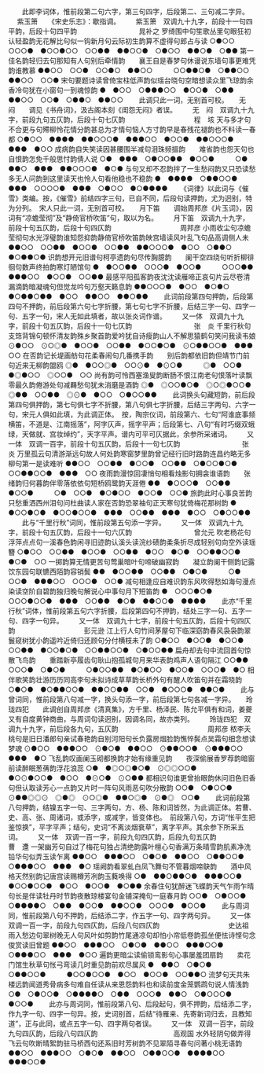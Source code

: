 <!-- { "loadSidebar": true } -->
   　　此即李词体，惟前段第二句六字，第三句四字，后段第二、三句减二字异。 
　
紫玉箫　　《宋史乐志》：歇指调。
　　紫玉箫　双调九十九字，前段十一句四平韵，后段十句四平韵　　　　　　　　　晁补之
罗绮围中句笙歌丛里句眼狂初认轻盈韵无花解比句似一钩新月句云际初生韵算不虚得句郎占与读
○●○○　○○○●　●○○●○○　○○●●　●●○○●　○●○○　●●○●　○●●
第一佳名韵轻归去句那知有人句别后牵情韵　　襄王自是春梦句休谩说东墙句事更难凭韵谁教慕
●●○○　○○●　○○●○　●●○○　　　○○●●○●　○●●○○　●●○○　○○●
宋句要题诗读曾倚宝柱低声韵似瑶台晓句空暗想读众里飞琼韵余香冷句犹在小窗句一到魂惊韵
●　●○○　○●●●○○　●○○●　○●●　●●○○　○○●　○●●○　●●○○
   　　此调只此一词，无别首可校。 
　
无　闷　　调见《书舟词》，汲古阁本刻《闺怨无闷》者误。
　　无　闷　双调九十九字，前段九句五仄韵，后段十句七仄韵　　　　　　　　　　程　垓
天与多才句不合更与句殢柳怜花情分韵甚总为才情句恼人方寸韵早是春残花褪韵也不料读一春都
○●○○　●●●●　●●○○○●　●●●○○　●○○●　●●○○○●　●●●　●○○
成病韵自失笑读因甚腰围半减句泪珠频搵韵　　难省韵也怨天句也自恨韵怎免千般思忖韵倩人说
○●　●●●　○●○○●●　●○○●　　　○●　●●○　●●●　●●○○○●　●○●
与句又却不忍韵拌了一生愁闷韵又只恐读愁多无人问韵到这里读天也怜人句看他稳也不稳韵
●　●●●●　○●●○○●　●●●　○○○○●　●●●　○●○○　●○●●●●
   　　《词律》以此词与《催雪》类编。按，《催雪》前结四字三句，已自不同，后段句读押韵，尤为迥别，特为分列。　宋人只此一词，无别首可校。 
　
月下笛　　调始周邦彦《片玉词》，因词有“凉蟾莹彻”及“静倚官桥吹笛”句，取以为名。
　　月下笛　双调九十九字，前段十句五仄韵，后段十句四仄韵　　　　　　　　　　周邦彦
小雨收尘句凉蟾莹彻句水光浮璧韵谁知怨抑韵静倚官桥吹笛韵映宫墙读风叶乱飞句品高调侧人未
●●○○　○○●●　●○○●　○○●●　●●○○○●　●○○　○●●○　●○●●○●
识韵想开元旧谱句柯亭遗韵句尽传胸臆韵　　阑干空四绕句听折柳徘徊句数声终拍韵寒灯陋馆句
●　●○○●●　○○○●　●○○●　　　○○○●●　●●●○○　●○○●　○○●●
最感平阳孤客韵夜沈沈读雁啼正哀句片云尽卷清漏滴韵暗凝魂句但觉龙吟句万壑天籁息韵
●●○○○●　●○○　●○●○　●○●●○●●　●○○　●●○○　●●○●●
   　　此词前段第四句押韵，后段第四句不押韵，前后段第六句七字折腰，第七句七字不折腰，后结三字一句、四字一句、五字一句，宋人无如此填者，故以张炎词作谱。 
　　又一体　双调九十九字，前段十句五仄韵，后段十一句七仄韵　　　　　　　　　张　炎
千里行秋句支筇背锦句顿怀清友韵殊乡聚首韵爱吟犹自诗瘦韵山人不解思猿鹤句笑问我读韦娘
⊙●○○　⊙○◎●　●○○●　○○●●　●○○●○●　⊙○●●○○●　●●●　○○
在否韵记长堤画舫句花柔春闹句几番携手韵　　别后韵都依旧韵但靖节门前句近来无柳韵盟鸥
◎●　●○○◎●　○○⊙●　●⊙○●　　　◎●　○○●　●◎●○○　◎○○●　○○
尚有韵可怜西塞渔叟韵断肠不恨江南老句恨落叶读飘零最久韵倦游处句减羇愁句犹未消磨是酒韵
◎●　◎○○●○●　◎○◎●○○●　◎●●　○○●●　◎⊙●　●○○　○●○○●●
   　　此词换头句藏短韵，前后段第四句俱押韵，第七句俱七字不折腰，第八句俱七字折腰，后结三字两句、六字一句，宋元人俱如此填，为此调正体。　按，陶宗仪词，前段第六、七句“阿谁底事频横笛，不道是、江南摇落”，阿字仄声，摇字平声；后段第七、八句“有时巧缀双蛾绿，天做就、宫妆绰约”，天字平声。谱内可平可仄据此，余参所采诸词。 
　　又一体　双调一百字，前段十句五仄韵，后段十一句七仄韵　　　　　　　　　张　炎
万里孤云句清游渐远句故人何处韵寒窗梦里韵曾记经行旧时路韵连昌约略无多柳句第一是读难听
●●○○　○○●●　●○○●　○○●●　○●○○●○●　○○●●○○●　●●●　○○
夜雨韵漫惊回凄悄句相看烛影句拥衾谁语韵　　张绪韵归何暮韵伴零落依依句短桥鸥鹭韵天涯倦
●●　●○○○●　○○●●　●○○●　　　○●　○○●　●○●○○　●○○●　○○●
旅韵此时心事良苦韵只愁重洒西州泪句问杜曲读人家在否韵恐翠袖句正天寒句犹倚梅花那树韵
●　●○○●○●　●○○●○○●　●●●　○○●●　●●●　●○○　○●○○●●
   　　此与“千里行秋”词同，惟前段第五句添一字异。 
　　又一体　双调九十九字，前段十句五仄韵，后段十一句六仄韵　　　　　　　　　曾允元
吹老杨花句浮萍点点句一溪春色韵闲寻旧迹韵认溪头读浣纱碛韵柔条折尽成轻别句向空外读瑶簪
○●○○　○○●●　●○○●　○○●●　●○○　●○●　○○●●○○●　●○●　○○
一掷韵算无情更苦句莺巢暗叶句啼破幽寂韵　　凝立韵阑干侧韵记露饮东园句联镳西陌韵容销鬓
●●　●○○●●　○○●●　○●○●　　　○●　○○●　●●●○○　○○○●　○○●
减句相逢应自难识韵东风吹得愁如海句漫点染读空阶自碧韵独归晚句解说心中事句月下短笛韵
●　○○○●○●　○○○●○○●　●●●　○○●●　●○●　●●○○●　●●●●
   　　此亦“千里行秋”词体，惟前段第五句六字折腰，后段第四句不押韵，结处三字一句、五字一句、四字一句异。 
　　又一体　双调九十七字，前段十句五仄韵，后段十句四仄韵　　　　　　　　　　彭元逊
江上行人句竹间茅屋句下临深窈韵春风袅袅韵翠鬟窥树犹小韵遥吟近倚归还顾句分付横枝未了韵
○●○○　●○○●　●○○●　○○●●　●○○●○●　○○●●○○●　○●○○●●
扁舟却去句中流回首句惊散飞鸟韵　　重踏新亭履齿句耿山抱孤城句月来华表韵鸡声人语句隔江
○○●●　○○○●　○●○●　　　○●○○●●　●○●○○　●○○●　○○○●　●○
相伴歌笑韵壮游历历同高李句未拟诗成草草韵长桥外句有醒人吹笛句并在霜晓韵
○●○●　●○●●○○●　●●○○●●　○○●　●○○○●　●●○●
   　　此与曾词同，惟前段第八句减一字，换头句添一字，前后段第七句各减一字异。 
　
玲珑四犯　　此调创自周邦彦《清真集》，方千里、杨泽民、陈允平俱有和词，姜夔又有自度黄钟商曲，与周词句读迥别，因调名同，故亦类列。
　　玲珑四犯　双调九十九字，前后段各九句，五仄韵　　　　　　　　　　　　　周邦彦
秾李夭桃句是旧日潘郎句亲试春艳韵自别河阳句长负露房烟脸韵憔悴鬓点吴霜句细念想读梦魂
⊙●○○　●●●○○　⊙●○●　●●○○　⊙●●○○●　⊙●●●○○　●●●　●○
飞乱韵叹画阑玉砌都换韵才始有缘重见韵　　夜深偷展香罗荐韵暗窗前读醉眠葱蒨韵浮花浪蕊
○●　●◎○◎●○●　⊙◎◎○○●　　　●○⊙●○○●　●○○　●⊙○●　⊙○●●
都相识句谁更曾抬眼韵休问旧色旧香句但认取读芳心一点韵又片时一阵句风雨恶句吹分散韵
○○●　○●○○●　⊙●●◎◎⊙　◎●◎　⊙○◎●　●●○◎●　⊙●◎　○○●
   　　此词前段第八句押韵，结镍五字一句、三字两句，方、杨、陈和词皆然，为此调正体。若曹、史、高、张、周诸词，或添字，或减字，皆变体也。　前段第八句，方词“怅平生把鉴惊换”，平字平声；结句，史词“不离淡烟衰草”，离字平声。其余参下所采五词。 
　　又一体　双调一百一字，前段九句四仄韵，后段九句五仄韵　　　　　　　　　　曹　邍
一架幽芳句自过了梅花句独占清绝韵露叶檀心句香满万条晴雪韵肌素净洗铅华句似弄玉读乍离
●●○○　●●●○○　○●○●　●●○○　○●●○○●　○●●●○○　●●●　●○
瑶阙韵看翠虬白凤飞舞句不管暮烟啼鴃韵　　酒中风格天然别韵记唐宫读赐樽芳冽韵玉蕤唤得
○●　●●○●●○●　●●●○○●　　　●○○●○○●　●○○　●○○●　●○●●
余春住句犹醉迷飞蝶韵天气乍雨乍晴句长是伴读牡丹时节韵夜散琼楼宴句金铺深掩句一庭春月韵
○○●　○●○○●　○●●●●○　○●●　●○○●　●●○○●　○○○●　●○○●
   　　此与周词同，惟前段第八句不押韵，后结添二字，作五字一句、四字两句异。 
　　又一体　双调一百一字，前段九句四仄韵，后段八句四仄韵　　　　　　　　　　史达祖
雨入愁边句翠树晚无人句风叶如剪韵竹尾通凉句却怕小帘低卷韵孤坐便怯诗悭句念俊赏读旧曾题
●●○○　●●●○○　○●○●　●●○○　●●●○○●　○●●●○○　●●●　●○○
遍韵更暗尘读偷锁鸾影句心事屡羞团扇韵　　卖花门馆生秋草句怅弓弯读几时重见韵前欢尽属风
●　●●○　○●○●　○●●○○●　　　●○○●○○●　●○○　●○○●　○○●●○
流梦句天共朱楼远韵闻道秀骨病多句难自任读从来恩怨韵料也和读前度金笼鹦鹉句说人情浅韵
○●　○●○○●　○●●●●○　○●●　○○○●　●●○　○●○○○●　●○○●
   　　此亦与周词同，惟前段第八句、后段起句，俱不押韵，后结添二字，作九字一句、四字一句异。按，史词别首，后结“待雁来、先寄新词归去，且教知道”，正与此同，或点五字一句、四字两句者误。 
　　又一体　双调一百字，前段九句四仄韵，后段八句四仄韵　　　　　　　　　　　高观国
水外轻阴句做弄得飞云句吹断晴絮韵驻马桥西句还系旧时芳树韵不见翠陌寻春句问著小桃无语韵
●●○○　●●●○○　○●○●　●●○○　○●●○○●　●●●●○○　●●●○○●
